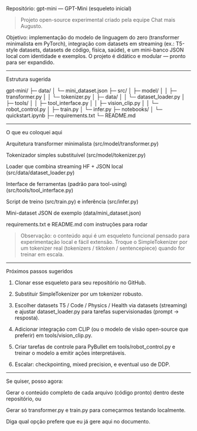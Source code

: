 Repositório: gpt-mini — GPT-Mini (esqueleto inicial)

> Projeto open-source experimental criado pela equipe Chat mais Augusto.

Objetivo: implementação do modelo de linguagem do zero (transformer minimalista em PyTorch), integração com datasets em streaming (ex.: T5-style datasets, datasets de código, física, saúde), e um mini-banco JSON local com identidade e exemplos. O projeto é didático e modular — pronto para ser expandido.




---

Estrutura sugerida

gpt-mini/
├─ data/
│  └─ mini_dataset.json
├─ src/
│  ├─ model/
│  │  ├─ transformer.py
│  │  └─ tokenizer.py
│  ├─ data/
│  │  └─ dataset_loader.py
│  ├─ tools/
│  │  ├─ tool_interface.py
│  │  ├─ vision_clip.py
│  │  └─ robot_control.py
│  ├─ train.py
│  └─ infer.py
├─ notebooks/
│  └─ quickstart.ipynb
├─ requirements.txt
└─ README.md


---

O que eu coloquei aqui

Arquitetura transformer minimalista (src/model/transformer.py)

Tokenizador simples substituível (src/model/tokenizer.py)

Loader que combina streaming HF + JSON local (src/data/dataset_loader.py)

Interface de ferramentas (padrão para tool-using) (src/tools/tool_interface.py)

Script de treino (src/train.py) e inferência (src/infer.py)

Mini-dataset JSON de exemplo (data/mini_dataset.json)

requirements.txt e README.md com instruções para rodar


> Observação: o conteúdo aqui é um esqueleto funcional pensado para experimentação local e fácil extensão. Troque o SimpleTokenizer por um tokenizer real (tokenizers / tiktoken / sentencepiece) quando for treinar em escala.




---

Próximos passos sugeridos

1. Clonar esse esqueleto para seu repositório no GitHub.


2. Substituir SimpleTokenizer por um tokenizer robusto.


3. Escolher datasets T5 / Code / Physics / Health via datasets (streaming) e ajustar dataset_loader.py para tarefas supervisionadas (prompt → resposta).


4. Adicionar integração com CLIP (ou o modelo de visão open-source que preferir) em tools/vision_clip.py.


5. Criar tarefas de controle para PyBullet em tools/robot_control.py e treinar o modelo a emitir ações interpretáveis.


6. Escalar: checkpointing, mixed precision, e eventual uso de DDP.




---

Se quiser, posso agora:

Gerar o conteúdo completo de cada arquivo (código pronto) dentro deste repositório, ou

Gerar só transformer.py e train.py para começarmos testando localmente.


Diga qual opção prefere que eu já gere aqui no documento.

